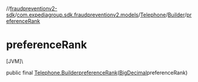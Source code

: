 //[fraudpreventionv2-sdk](../../../../index.md)/[com.expediagroup.sdk.fraudpreventionv2.models](../../index.md)/[Telephone](../index.md)/[Builder](index.md)/[preferenceRank](preference-rank.md)

# preferenceRank

[JVM]\

public final [Telephone.Builder](index.md)[preferenceRank](preference-rank.md)([BigDecimal](https://docs.oracle.com/javase/8/docs/api/java/math/BigDecimal.html)preferenceRank)
